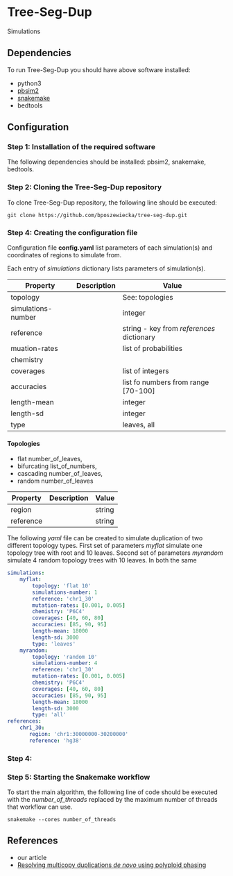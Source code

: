 # Tree-Seg-Dup

Simulations 

##  Dependencies

To run Tree-Seg-Dup you should have above software installed:

* python3
* [pbsim2](https://github.com/yukiteruono/pbsim2)
* [snakemake](https://snakemake.readthedocs.io/en/stable/)
* bedtools

## Configuration

### Step 1: Installation of the required software

The following dependencies should be installed: pbsim2, snakemake, bedtools.

### Step 2: Cloning the Tree-Seg-Dup repository

To clone Tree-Seg-Dup repository, the following line should be executed:

```
git clone https://github.com/bposzewiecka/tree-seg-dup.git
```

### Step 4: Creating the configuration file

Configuration file **config.yaml** list parameters of each simulation(s) and coordinates of regions to simulate from.

Each entry of *simulations* dictionary lists parameters of simulation(s).

| Property | Description | Value |
|---|---|---|
| topology | | See: topologies |  
| simulations-number | | integer |
| reference | | string - key from *references* dictionary |
| muation-rates | | list of probabilities |
| chemistry | | |
| coverages |     | list of integers |
| accuracies | | list fo numbers from range [70-100] |
| length-mean | | integer |
| length-sd | | integer |
| type | | leaves, all  | 

#### Topologies

* flat number_of_leaves, 
* bifurcating list_of_numbers, 
* cascading number_of_leaves, 
* random number_of_leaves 

| Property | Description | Value |
|---|---|---|
| region | | string |  
| reference | | string |

The following *yaml* file can be created to simulate duplication of two different topology types. First set of parameters *myflat* simulate 
one topology tree with root and 10 leaves. Second set of parameters *myrandom* simulate 4 random topology trees with 10 leaves.
In both the same 

```yaml
simulations:
    myflat:
        topology: 'flat 10'
        simulations-number: 1
        reference: 'chr1_30'
        mutation-rates: [0.001, 0.005]
        chemistry: 'P6C4'
        coverages: [40, 60, 80]
        accuracies: [85, 90, 95]
        length-mean: 18000
        length-sd: 3000
        type: 'leaves'
    myrandom:
        topology: 'random 10'
        simulations-number: 4
        reference: 'chr1_30'
        mutation-rates: [0.001, 0.005]
        chemistry: 'P6C4'
        coverages: [40, 60, 80]
        accuracies: [85, 90, 95]
        length-mean: 18000
        length-sd: 3000
        type: 'all'
references:
    chr1_30:
       region: 'chr1:30000000-30200000'
       reference: 'hg38'
```

### Step 4: 

### Step 5: Starting the Snakemake workflow

To start the main algorithm, the following line of code should be executed with the *number_of_threads* replaced by the maximum number of threads that workflow can use.

```
snakemake --cores number_of_threads 
```

## References

* our article
* [Resolving multicopy duplications *de novo* using polyploid phasing](https://pubmed.ncbi.nlm.nih.gov/28808695/)
